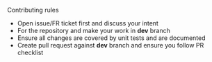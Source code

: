 Contributing rules

* Open issue/FR ticket first and discuss your intent
* For the repository and make your work in **dev** branch
* Ensure all changes are covered by unit tests and are documented
* Create pull request against **dev** branch and ensure you follow PR checklist

